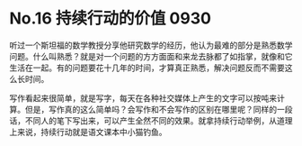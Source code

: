 # No.16 持续行动的价值 0930

听过一个斯坦福的数学教授分享他研究数学的经历，他认为最难的部分是熟悉数学问题。什么叫熟悉？就是对一个问题的方方面面和来龙去脉都了如指掌，就像和它生活在一起。有的问题要花十几年的时间，才算真正熟悉，解决问题反而不需要这么长时间。

写作看起来很简单，就是写字，每天在各种社交媒体上产生的文字可以按吨来计算。但是，写作真的这么简单吗？会写作和不会写作的区别在哪里呢？同样的一段话，不同人的笔下写出来，可以产生全然不同的效果。就拿持续行动举例，从道理上来说，持续行动就是语文课本中小猫钓鱼。

